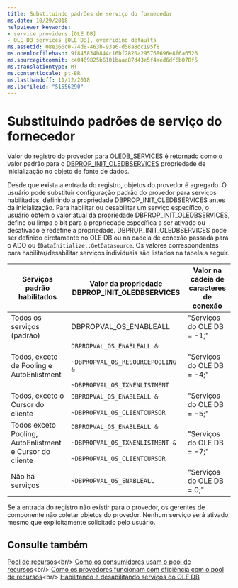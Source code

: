 ```yaml
---
title: Substituindo padrões de serviço do fornecedor
ms.date: 10/29/2018
helpviewer_keywords:
- service providers [OLE DB]
- OLE DB services [OLE DB], overriding defaults
ms.assetid: 08e366c0-74d8-463b-93a6-d58a8dc195f8
ms.openlocfilehash: 9f845834b844c16bf2820a295768696e8f6a6526
ms.sourcegitcommit: c40469825b6101baac87d43e5f4aed6df6b078f5
ms.translationtype: MT
ms.contentlocale: pt-BR
ms.lasthandoff: 11/12/2018
ms.locfileid: "51556290"
---
```

# <a name="overriding-provider-service-defaults"></a>Substituindo padrões de serviço do fornecedor

Valor do registro do provedor para OLEDB_SERVICES é retornado como o valor padrão para o [DBPROP_INIT_OLEDBSERVICES](https://docs.microsoft.com/previous-versions/windows/desktop/ms716898(v=vs.85)) propriedade de inicialização no objeto de fonte de dados.

Desde que exista a entrada do registro, objetos do provedor é agregado. O usuário pode substituir configuração padrão do provedor para serviços habilitados, definindo a propriedade DBPROP_INIT_OLEDBSERVICES antes da inicialização. Para habilitar ou desabilitar um serviço específico, o usuário obtém o valor atual da propriedade DBPROP_INIT_OLEDBSERVICES, define ou limpa o bit para a propriedade específica a ser ativado ou desativado e redefine a propriedade. DBPROP_INIT_OLEDBSERVICES pode ser definido diretamente no OLE DB ou na cadeia de conexão passada para o ADO ou `IDataInitialize::GetDatasource`. Os valores correspondentes para habilitar/desabilitar serviços individuais são listados na tabela a seguir.

|Serviços padrão habilitados|Valor da propriedade DBPROP_INIT_OLEDBSERVICES|Valor na cadeia de caracteres de conexão|
|------------------------------|------------------------------------------------|--------------------------------|
|Todos os serviços (padrão)|DBPROPVAL_OS_ENABLEALL|"Serviços do OLE DB = -1;"|
|Todos, exceto de Pooling e AutoEnlistment|`DBPROPVAL_OS_ENABLEALL &`<br /><br /> `~DBPROPVAL_OS_RESOURCEPOOLING &`<br /><br /> `~DBPROPVAL_OS_TXNENLISTMENT`|"Serviços do OLE DB = -4;"|
|Todos, exceto o Cursor do cliente|`DBPROPVAL_OS_ENABLEALL &`<br /><br /> `~DBPROPVAL_OS_CLIENTCURSOR`|"Serviços do OLE DB = -5;"|
|Todos exceto Pooling, AutoEnlistment e Cursor do cliente|`DBPROPVAL_OS_ENABLEALL &`<br /><br /> `~DBPROPVAL_OS_TXNENLISTMENT &`<br /><br /> `~DBPROPVAL_OS_CLIENTCURSOR`|"Serviços do OLE DB = -7;"|
|Não há serviços|`~DBPROPVAL_OS_ENABLEALL`|"Serviços do OLE DB = 0;"|

Se a entrada do registro não existir para o provedor, os gerentes de componente não coletar objetos do provedor. Nenhum serviço será ativado, mesmo que explicitamente solicitado pelo usuário.

## <a name="see-also"></a>Consulte também

[Pool de recursos](https://docs.microsoft.com/previous-versions/windows/desktop/ms713655(v=vs.85))<br/>
[Como os consumidores usam o pool de recursos](https://docs.microsoft.com/previous-versions/windows/desktop/ms715907(v=vs.85))<br/>
[Como os provedores funcionam com eficiência com o pool de recursos](https://docs.microsoft.com/previous-versions/windows/desktop/ms714906(v=vs.85))<br/>
[Habilitando e desabilitando serviços do OLE DB](../../data/oledb/enabling-and-disabling-ole-db-services.md)<br/>